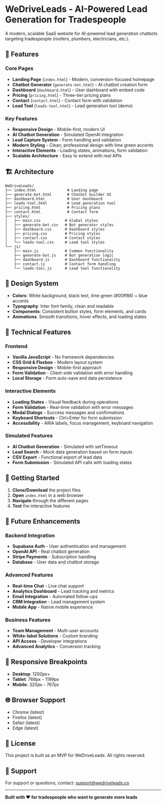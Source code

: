 # WeDriveLeads - AI-Powered Lead Generation for Tradespeople

A modern, scalable SaaS website for AI-powered lead generation chatbots targeting tradespeople (roofers, plumbers, electricians, etc.).

## 🚀 Features

### Core Pages
- **Landing Page** (`index.html`) - Modern, conversion-focused homepage
- **Chatbot Generator** (`generate-bot.html`) - AI chatbot creation form
- **Dashboard** (`dashboard.html`) - User dashboard with embed code
- **Pricing** (`pricing.html`) - Three-tier pricing plans
- **Contact** (`contact.html`) - Contact form with validation
- **Lead Tool** (`leads-tool.html`) - Lead generation tool (demo)

### Key Features
- **Responsive Design** - Mobile-first, modern UI
- **AI Chatbot Generation** - Simulated OpenAI integration
- **Lead Capture System** - Form handling and validation
- **Modern Styling** - Clean, professional design with lime green accents
- **Interactive Elements** - Loading states, animations, form validation
- **Scalable Architecture** - Easy to extend with real APIs

## 🏗️ Architecture

```
WeDriveLeads/
├── index.html              # Landing page
├── generate-bot.html       # Chatbot builder UI
├── dashboard.html          # User dashboard
├── leads-tool.html         # Lead generation tool
├── pricing.html            # Pricing plans
├── contact.html            # Contact form
├── styles/
│   ├── main.css           # Global styles
│   ├── generate-bot.css   # Bot generator styles
│   ├── dashboard.css      # Dashboard styles
│   ├── pricing.css        # Pricing styles
│   ├── contact.css        # Contact styles
│   └── leads-tool.css     # Lead tool styles
└── js/
    ├── main.js            # Common functionality
    ├── generate-bot.js    # Bot generation logic
    ├── dashboard.js       # Dashboard functionality
    ├── contact.js         # Contact form handling
    └── leads-tool.js      # Lead tool functionality
```

## 🎨 Design System

- **Colors**: White background, black text, lime green (#00ff88) + blue accents
- **Typography**: Inter font family, clean and readable
- **Components**: Consistent button styles, form elements, and cards
- **Animations**: Smooth transitions, hover effects, and loading states

## 🔧 Technical Features

### Frontend
- **Vanilla JavaScript** - No framework dependencies
- **CSS Grid & Flexbox** - Modern layout system
- **Responsive Design** - Mobile-first approach
- **Form Validation** - Client-side validation with error handling
- **Local Storage** - Form auto-save and data persistence

### Interactive Elements
- **Loading States** - Visual feedback during operations
- **Form Validation** - Real-time validation with error messages
- **Modal Dialogs** - Success messages and confirmations
- **Keyboard Shortcuts** - Ctrl+Enter for form submission
- **Accessibility** - ARIA labels, focus management, keyboard navigation

### Simulated Features
- **AI Chatbot Generation** - Simulated with setTimeout
- **Lead Search** - Mock data generation based on form inputs
- **CSV Export** - Functional export of lead data
- **Form Submission** - Simulated API calls with loading states

## 🚀 Getting Started

1. **Clone/Download** the project files
2. **Open** `index.html` in a web browser
3. **Navigate** through the different pages
4. **Test** the interactive features

## 🔮 Future Enhancements

### Backend Integration
- **Supabase Auth** - User authentication and management
- **OpenAI API** - Real chatbot generation
- **Stripe Payments** - Subscription handling
- **Database** - User data and chatbot storage

### Advanced Features
- **Real-time Chat** - Live chat support
- **Analytics Dashboard** - Lead tracking and metrics
- **Email Integration** - Automated follow-ups
- **CRM Integration** - Lead management system
- **Mobile App** - Native mobile experience

### Business Features
- **Team Management** - Multi-user accounts
- **White-label Solutions** - Custom branding
- **API Access** - Developer integrations
- **Advanced Analytics** - Conversion tracking

## 📱 Responsive Breakpoints

- **Desktop**: 1200px+
- **Tablet**: 768px - 1199px
- **Mobile**: 320px - 767px

## 🌐 Browser Support

- Chrome (latest)
- Firefox (latest)
- Safari (latest)
- Edge (latest)

## 📄 License

This project is built as an MVP for WeDriveLeads. All rights reserved.

## 🤝 Support

For support or questions, contact: support@wedriveleads.co

---

**Built with ❤️ for tradespeople who want to generate more leads**
